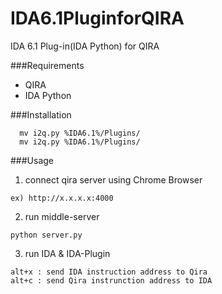 IDA6.1PluginforQIRA
===================

IDA 6.1 Plug-in(IDA Python) for QIRA


###Requirements
* QIRA
* IDA Python

###Installation
```
  mv i2q.py %IDA6.1%/Plugins/
  mv i2q.py %IDA6.1%/Plugins/
```

###Usage
1. connect qira server using Chrome Browser
```
ex) http://x.x.x.x:4000
```

2. run middle-server
```
python server.py
```

3. run IDA & IDA-Plugin
```
alt+x : send IDA instruction address to Qira
alt+c : send Qira instrunction address to IDA
```


